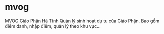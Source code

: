 # mvog
MVOG Giáo Phận Hà Tĩnh
Quản lý sinh hoạt dự tu của Giáo Phận. Bao gồm điểm danh, nhập điểm, quản lý theo khu vực...
